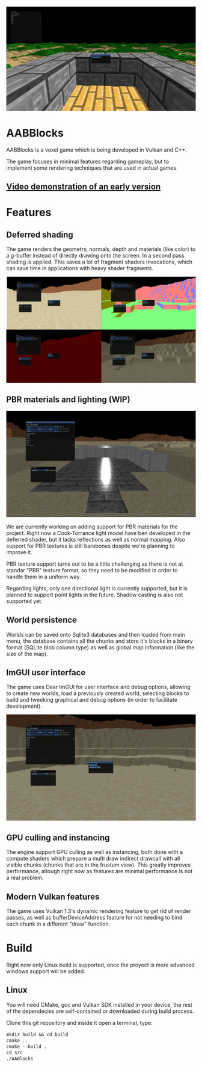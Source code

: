 ![screenshot of the game](screenshots/banner.png)

# AABBlocks

AABBlocks is a voxel game which is being developed in Vulkan and C++.

The game focuses in minimal features regarding gameplay, but to implement some rendering techniques that are used in actual games.

## [Video demonstration of an early version](https://www.youtube.com/watch?v=jWAyVscy1ZE)

# Features

## Deferred shading

The game renders the geometry, normals, depth and materials (like color) to a g-buffer instead of directly drawing onto the screen. In a second pass shading is applied. This saves a lot of fragment shaders invocations, which can save time in applications with heavy shader fragments.

![g-buffer (albedo, normals and material) and actual frame.](screenshots/g-buffer.png)

## PBR materials and lighting (WIP)

![PBR](screenshots/pbr.png)

We are currently working on adding support for PBR materials for the project. Right now a Cook-Torrance light model have ben developed in the deferred shader, but it lacks reflections as well as normal mapping. Also support for PBR textures is still barebones despite we're planning to improve it.

PBR texture support turns out to be a little challenging as there is not at standar "PBR" texture format, so they need to be modified in order to handle them in a uniform way.

Regarding lights, only one directional light is currently supported, but it is planned to support point lights in the future. Shadow casting is also not supported yet.
## World persistence

Worlds can be saved onto Sqlite3 databases and then loaded from main menu,
the database contains all the chunks and store it's blocks in a binary format (SQLite blob column type) as well as global map information (like the size of the map).

## ImGUI user interface

The game uses Dear ImGUI for user interface and debug options, allowing to create new worlds, load a previously created world, selecting blocks to build and tweeking graphical and debug options (in order to facilitate development).

![User interface with ImGui](screenshots/imgui_sample.png)

## GPU culling and instancing

The engine support GPU culling as well as instancing, both done with a compute shaders which prepare a multi draw indirect drawcall with all visible chunks (chunks that are in the frustum view). This greatly improves performance, altough right now as features are minimal performance is not a real problem.

## Modern Vulkan features

The game uses Vulkan 1.3's dynamic rendering feature to get rid of render passes, as well as bufferDeviceAddress feature for not needing to bind each chunk in a different "draw" function.

# Build

Right now only Linux build is supported, once the proyect is more advanced windows support will be added.

## Linux

You will need CMake, gcc and Vulkan SDK installed in your device, the rest of the dependecies are self-contained or downloaded during build process.

Clone this git repository and inside it open a terminal, type:

```
mkdir build && cd build
cmake ..
cmake --build .
cd src
./AABlocks
```